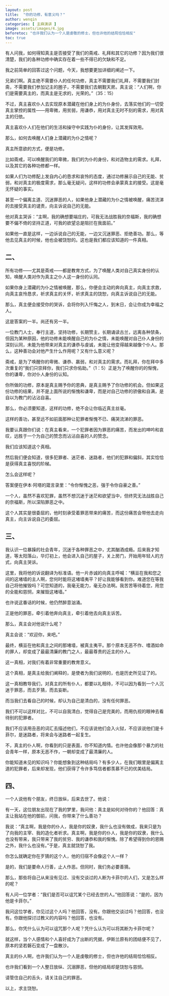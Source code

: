 ```yaml
---
layout: post
title:  "你的功修，有意义吗？"
author: wenqin
categories: [ 主麻演讲 ]
image: assets/images/4.jpg
beforetoc: "也许我们认为一个人是虔敬的修士，但也许他的结局恰恰相反"
toc: true
---
```



有人问我，如何得知真主是否接受了我们的斋戒、礼拜和其它的功修？因为我们很清楚，我们的各种功修中确实存在着一些不得已的欠缺和不足。

我之前简单的回答过这个问题，今天，我想要更加详细的阐述一下。

兄弟们啊。真主绝不需要仆人的任何功修，真主不需要我们礼拜，不需要我们封斋，不需要我们参加记主的圈子，不需要我们去朝觐天房。真主说：“人们啊，你们是需要真主的，而真主是无求的，光荣的。”（35：15）

不过，真主喜欢仆人去实现原本潜藏在他们身上的为仆身份，去落实他们的一切受真主掌控的属性——用卑微，用贫弱，用谦恭，用对真主无时不刻的需求，用对真主的归依。

真主喜欢仆人们在他们的生活和操守中实践为仆的身份，让其发挥效用。

那么，如何去唤醒人们身上潜藏的为仆之情呢？

真主所意欲的方式，便是功修。

比如斋戒，可以唤醒我们的卑微，我们的为仆的身份，和对造物主的需求。礼拜，以及其它的各种功修都一样。

如果人们为功修配上发自内心的恳求和哀怜的态度，通过功修展示自己的无能、贫弱，和对真主的极度需求，那么毫无疑问，这样的功修会承蒙真主的接受。这是毫无怀疑的事实。

甚至一个偏离主道、沉迷罪恶的人，如果他身上潜藏的为仆之情被唤醒，痛苦流涕的去接受真主的谴责，向主诉说自己的无能。

他对真主哭诉：“主啊，我的确想要端庄的，可我无法战胜我的奈福斯，我的确想要不偏不倚的坚持正道，可我的欲望总是阻拦在我面前。”

如果他一直是这样，一边诉说自己的无能，一边又沉迷罪恶、拒绝善功。那么，等他去见真主的时候，他也会被饶恕的。这也是我们都应该知道的一件真相。

## 二、

所有功修——尤其是斋戒——都是教育方式，为了唤醒人类对自己真实身份的认知，唤醒人类对作为真主之仆人这一身份的认同。

如果你身上潜藏的为仆之情被唤醒，那么，你便会主动的奔向真主，向真主求救，向真主哀怜恳求，祈求真主的关怀，祈求真主的饶恕，向真主诉说自己的无能。

那么，真主便会接受你的哭诉，会将你列入忏悔之人，到末日，会让你成为幸福之人。

这是答案的一半。尚还有另一半。

一位教门人士，奉行主道，坚持功修，长期赞主，长期诵读古兰，远离各种禁条，但因为某种原因，他的功修未能唤醒自己的为仆之情，未能唤醒对自己仆人身份的深刻认同，未能为他带来对真主的谦恭与虔诚，未能让他变得越来越像个仆人。那么，这种善功会对他产生什么作用呢？又有什么意义呢？

斋戒，是为了唤醒你的卑微、谦恭、羸弱，和对真主的需求。而礼拜，你在拜中多次重复的“我们只崇拜你，我们只求你佑助。”（1：5）正是为了唤醒你的的惭愧，你的谦卑，你对仆人身份的认知。

你所做的功修，原本是真主赐予你的恩典，是真主赐予了你功修的机会。但如果这份功修的结果，并不是上面所说的惭愧和谦卑，而是对自己功修的骄傲和自满，是自以为教门的沾沾自喜。

那么，你必须要知道，这样的功修，绝不会让你临近真主丝毫。

这样的善功，甚至远不如前面那种让犯罪者惭愧不已、痛哭流涕的罪恶。

我要认真跟你们说：在真主看来，一个犯罪者因为罪恶的痛苦，而发出的呻吟和哀叹，远胜于一个为自己的赞念而沾沾自喜的人的赞念。

我们应该知道这个真相。

然后我们便会知道，很多犯罪者、迷茫者、迷路者，他们的犯罪和偏斜，其实恰恰是获得真主喜悦的阶梯。

怎么会这样呢？

答案便在伊本·阿塔的箴言录里：“令你惭愧之恶，强于令你自豪之善。”

一个人，虽然不喜欢犯罪，虽然不想沉迷于迷茫和欲望当中，但终究无法战胜自己的奈福斯，所以深陷罪恶之中。

这个人其实是很委屈的，他时刻承受着罪恶带来的痛苦，而这份痛苦会带他去走向真主，向主诉说自己的委屈。

## 三、

我认识一位暴躁的社会青年，沉迷于各种罪恶之中，尤其酗酒成瘾。后来我才知道，等太阳落山，华灯初上，他会进入自己的屋子，关上房门，开始用年轻人的方式，向真主哭诉。

这里，我将他的诉说翻译为标准语。他一片赤诚的向真主呼喊：“横亘在我和您之间的这堵墙的主人啊，您何时能将这堵墙夷平？好让我能够看到你。难道您在等我自己将他摧毁吗？可您知道的，我毫无能力，毫无办法啊。我苦苦等待着您，用您的全能和慈悯，来摧毁这堵墙。”

也许说这番话的时候，他仍然醉意汹涌。

正是他的罪恶，牵引着他奔向真主，牵引着他去向真主诉苦。

那么，真主会对他说什么呢？

真主会说：“欢迎你，来吧。”

最终，横亘在他和真主之间的那堵墙，被真主夷平。那个原本无恶不作、嗜酒如命的罪人，却变成了最最清廉的教门之人，最最尊贵的近主的仆人。

这一真相，对我们有着非常重要的教育意义。

这个真相，是真主给我们阐释的，是使者为我们说明的，也是历史所见证了的。

这一真相教导我们，对真主的所有仆人，都要以礼相待，不可以因为看到一个人沉迷于罪恶，而去歹猜，而去妄断。

而当我们去看自己的时候，却认为自己是清白的，没有任何罪恶。

我们不可以这样对比，不可以自我清白，觉得自己是完美的，而用仇视的眼神去看待别的犯罪者。

我们不应该用丑恶的词汇去描述他们，不应该说他们会入火狱，不应该说他们是卡菲尔，是迷路者，将来会与迷路者一起复生。

不，真主的仆人啊，你看到的只是表面，你不知道内情。也许他会像那个暴力的社会青年一样，原本无恶不作，一朝却变成了最清廉的人。

你能知道未见的知识吗？你能想象到这种结局吗？有多少人，在我们眼里是偏离主道的犯罪者，后来却发现，他们获得了令许多笃信者都羡慕不已的优美结局。

## 四、

一个人说他有个朋友，终日放纵，后来去世了。他说：

有一天，这位朋友出现在了我的梦里，我问他：真主是如何对待你的？他回答：真主让我站在他的御前，问我，你带来了什么善功？

我说：“真主啊，我是你的仆人，我是你的奴隶，我什么也没有做成，我来只是为了向我的主宰、我的造化者祈求。真主啊，我是你的仆人，我是你的奴隶，我什么也没有带来，我只带来了我的贫穷、我的谦恭和我的惭愧。除了希望得到你的恩赐之外，我什么也没有。”于是，真主就饶恕了我。

你怎么就确定你在歹猜的这个人，他的归宿不会像这个人一样？

是的，我们是要命人行善，止人作恶。但同时，我们务必要善猜。

那么，那些将自己从来没有见过、没有交谈过的人断为卡菲尔的人们，又是怎么样的呢？

有人问一位学者：“我们是否可以诅咒某个已经去世的人。”他回答说：“是的，因为他是卡菲尔。”

我问这位学者，你见过这个人吗？他回答，没有。你跟他交谈过吗？他回答，也没有。你跟他探讨过教义的内容吗？他回答，也没有。

那么，你凭什么认为可以诅咒那个人呢？凭什么认为可以将其断为卡菲尔呢？

就这样，当个人感情和个人喜好成为了出断的凭据，伊斯兰原有的团结便不见了，原本的坚若磐石变成了一盘散沙。

真主的仆人啊，也许我们认为一个人是虔敬的修士，但也许他的结局恰恰相反。

也许我们看到一个人整日放纵、沉溺罪恶，但他的结局却是饶恕与慈悯。

请管住自己的舌头，请关注自己的罪恶。

以上，求主饶恕。

